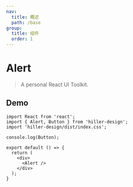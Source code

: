 ```yaml
---
nav:
  title: 概述
  path: /base
group:
  title: 组件
  order: 1
---
```


# Alert

> A personal React UI Toolkit.

## Demo
```tsx
import React from 'react';
import { Alert, Button } from 'hiller-design';
import 'hiller-design/dist/index.css';

console.log(Button);

export default () => {
  return (
    <div>
      <Alert />
    </div>
  );
}
```